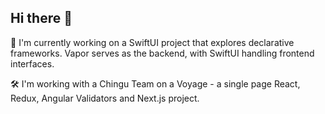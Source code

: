 ## Hi there 👋

:wrench: I'm currently working on a SwiftUI project that explores declarative frameworks. Vapor serves as the backend, with SwiftUI handling frontend interfaces.

:hammer_and_wrench: I'm working with a Chingu Team on a Voyage - a single page React, Redux, Angular Validators and Next.js project.


